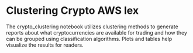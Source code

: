 # Clustering Crypto AWS lex

The crypto_clustering notebook utilizes clustering methods to generate reports about what cryptocurrencies are available for trading and how they can be grouped using classification algorithms.  Plots and tables help visualize the results for readers.
